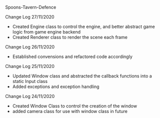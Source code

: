Spoons-Tavern-Defence

Change Log 27/11/2020

- Created Engine class to control the engine, and better abstract game logic from game engine backend
- Created Renderer class to render the scene each frame

Change Log 26/11/2020

- Established convensions and refactored code accordingly

Change Log 25/11/2020

 - Updated Window class and abstracted the callback functions into a static Input class
 - Added exceptions and exception handling

Change Log 24/11/2020

 - Created Window Class to control the creation of the window
 - added camera class for use with window class in future